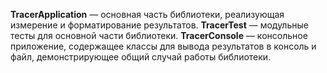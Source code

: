 **TracerApplication** — основная часть библиотеки, реализующая измерение и форматирование результатов.
**TracerTest** — модульные тесты для основной части библиотеки.
**TracerConsole** — консольное приложение, содержащее классы для вывода результатов в консоль и файл, демонстрирующее общий случай работы библиотеки.
